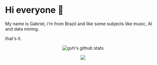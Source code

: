 # Hi everyone :wave:

My name is Gabriel, i'm from Brazil and like some subjects like music, AI and data mining.

that's it.


<p align="center">
  <img align="center" src="https://github-readme-stats.vercel.app/api?username=gvheisler&show_icons=true&include_all_commits=true&theme=algolia" alt="gvh's github stats" />
</p>

<p align="center">
  <img align="center" src="https://github-readme-stats.vercel.app/api/top-langs/?username=gvheisler&layout=compact&theme=algolia" />
</p>
